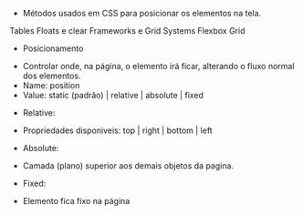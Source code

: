 * Métodos usados em CSS para posicionar os elementos na tela.

Tables
Floats e clear
Frameworks e Grid Systems
Flexbox
Grid

* Posicionamento
- Controlar onde, na página, o elemento irá ficar, alterando o fluxo normal dos elementos.
- Name: position
- Value: static (padrão) | relative | absolute | fixed

* Relative:
- Propriedades disponiveis: top | right | bottom | left

* Absolute:
- Camada (plano) superior aos demais objetos da pagina.

* Fixed: 
- Elemento fica fixo na página
